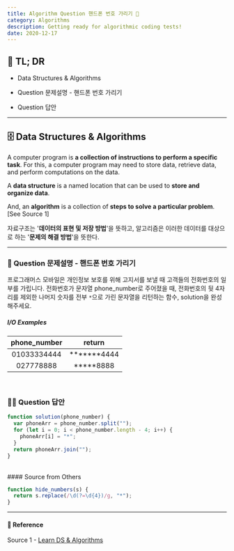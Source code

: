 ```yaml
---
title: Algorithm Question 핸드폰 번호 가리기 🧬
category: Algorithms
description: Getting ready for algorithmic coding tests!
date: 2020-12-17
---
```


## 🤦 TL; DR

- Data Structures & Algorithms
  
- Question 문제설명 - 핸드폰 번호 가리기
  
- Question 답안

---

## 🗄️ Data Structures & Algorithms

A computer program is **a collection of instructions to perform a specific task**. For this, a computer program may need to store data, retrieve data, and perform computations on the data.

A **data structure** is a named location that can be used to **store and organize data**. 

And, an **algorithm** is a collection of **steps to solve a particular problem**. \[See Source 1]

자료구조는 '**데이터의 표현 및 저장 방법**'을 뜻하고, 알고리즘은 이러한 데이터를 대상으로 하는 '**문제의 해결 방법**'을 뜻한다.

---

### 👀 Question 문제설명 - 핸드폰 번호 가리기

프로그래머스 모바일은 개인정보 보호를 위해 고지서를 보낼 때 고객들의 전화번호의 일부를 가립니다.
전화번호가 문자열 phone_number로 주어졌을 때, 전화번호의 뒷 4자리를 제외한 나머지 숫자를 전부 `*`으로 가린 문자열을 리턴하는 함수, solution을 완성해주세요.

##### I/O Examples

| phone_number | return             |
| :------------: | :------------------: |
| 01033334444  | \*\*\*\*\*\*\*4444 |
| 027778888    | \*\*\*\*\*8888     |

<br>

### 👨‍💻 Question 답안

```javascript
function solution(phone_number) {
  var phoneArr = phone_number.split("");
  for (let i = 0; i < phone_number.length - 4; i++) {
    phoneArr[i] = "*";
  }
  return phoneArr.join("");
}
```
<br>
#### Source from Others

```js
function hide_numbers(s) {
  return s.replace(/\d(?=\d{4})/g, "*");
}
```
---
#### 🔗 Reference
Source 1 - [Learn DS & Algorithms](https://www.programiz.com/dsa)